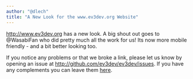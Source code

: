 ```yaml
---
author: "@dlech"
title: "A New Look for the www.ev3dev.org Website"
---
```


<http://www.ev3dev.org> has a new look. A big shout out goes to @WasabiFan who did
pretty much all the work for us! Its now more mobile friendly - and a bit better
looking too.

If you notice any problems or that we broke a link, please let us know by opening
an issue at <http://github.com/ev3dev/ev3dev/issues>. If you have any complements
you can leave them [here](https://github.com/ev3dev/ev3dev.github.io/pull/70).
